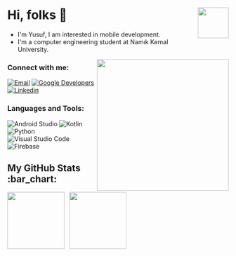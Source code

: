 <h1>Hi, folks 👋 <img align="right" src="https://media.giphy.com/media/Y0zTGQsyQJewNiVJXa/giphy.gif" width='70'/></h1> 

- I'm Yusuf, I am interested in mobile development.
- I'm a computer engineering student at Namık Kemal University.
<img align="right" src="https://media.giphy.com/media/B0ifefWijDGktTd683/giphy.gif" width='300'/>
<h3 >Connect with me: </h3>




<p >
<a target="_blank" href="mailto:yusuftalhaklc@gmail.com"><img alt="Email" src="https://img.shields.io/badge/Email-blue?style=flat&logo=gmail"></a>
<a target="_blank" href="https://g.dev/yusuftalhaklc"><img alt="Google Developers" src="https://img.shields.io/badge/Google Devs-gray?style=flat&logo=Google"></a>
<a target="_blank" href="https://linkedin.com/in/yusuftalhaklc"><img alt="Linkedin" src="https://img.shields.io/badge/Linkedin-gray?style=flat&logo=linkedin"></a>

 

</p>
<h3 >Languages and Tools:</h3>

![Android Studio](https://img.shields.io/badge/Android%20Studio-3DDC84.svg?style=for-the-badge&style=flat-square&logo=android-studio&logoColor=white)
![Kotlin](https://img.shields.io/badge/Kotlin-%230095D5.svg?style=for-the-badge&style=flat-square&logo=kotlin&logoColor=white)
![Python](https://img.shields.io/badge/Python-%2300599C.svg?style=for-the-badge&style=flat-square&logo=Python&logoColor=white)
![Visual Studio Code](https://img.shields.io/badge/VS%20Code-0078d7.svg?style=for-the-badge&style=flat-square&logo=visual-studio-code&logoColor=white)
![Firebase](https://img.shields.io/badge/Firebase-%23039BE5.svg?style=for-the-badge&style=flat-square&logo=firebase)



<h2 >My GitHub Stats :bar_chart:</h2>
<p>
  <img src="https://github-readme-stats.vercel.app/api?username=yusuftalhaklc&show_icons=true&theme=tokyonight" height="130">&ensp;
  <img src="https://github-readme-stats.vercel.app/api/top-langs/?username=yusuftalhaklc&layout=compact&theme=tokyonight" height="130">
  
</p>
 
